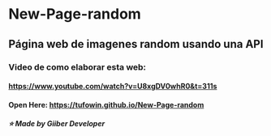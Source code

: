 # New-Page-random

## Página web de imagenes random usando una API

### Video de como elaborar esta web:
#### https://www.youtube.com/watch?v=U8xgDV0whR0&t=311s


#### Open Here: https://tufowin.github.io/New-Page-random

##### ⭐ Made by Giiber Developer
